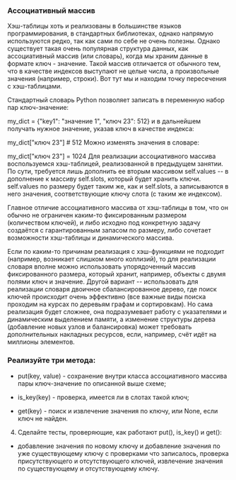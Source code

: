 ### Ассоциативный массив
Хэш-таблицы хоть и реализованы в большинстве языков программирования, в стандартных библиотеках, однако напрямую используются редко, так как сами по себе не очень полезны. Однако существует такая очень популярная структура данных, как ассоциативный массив (или словарь), когда мы храним данные в формате ключ - значение. Такой массив отличается от обычного тем, что в качестве индексов выступают не целые числа, а произвольные значения (например, строки). Вот тут мы и находим точку пересечения с хэш-таблицами.

Стандартный словарь Python позволяет записать в переменную набор пар ключ-значение:

my_dict = {"key1": "значение 1", "ключ 23": 512}
и в дальнейшем получать нужное значение, указав ключ в качестве индекса:

my_dict["ключ 23"] # 512
Можно изменять значения в словаре:

my_dict["ключ 23"] = 1024
Для реализации ассоциативного массива воспользуемся хэш-таблицей, реализованной в предыдущем занятии. По сути, требуется лишь дополнить ее вторым массивом self.values -- в дополнение к массиву self.slots, который будет хранить ключи.
self.values по размеру будет таким же, как и self.slots, а записываются в него значения, соответствующие ключу слота (с таким же индексом).

Главное отличие ассоциативного массива от хэш-таблицы в том, что он обычно не ограничен каким-то фиксированным размером (количеством ключей), и либо исходно под конкретную задачу создаётся с гарантированным запасом по размеру, либо сочетает возможности хэш-таблицы и динамического массива.

Если по каким-то причинам реализация с хэш-функциями не подходит (например, возникает слишком много коллизий), то для реализации словаря вполне можно использовать упорядоченный массив фиксированного размера, который хранит, например, объекты с двумя полями ключ и значение.
Другой вариант -- использовать для реализации словаря двоичное сбалансированное дерево, где поиск ключей происходит очень эффективно (все важные виды поиска проходим на курсах по деревьям графам и сортировкам). Но сама реализация будет сложнее, она подразумевает работу с указателями и динамическим выделением памяти, а изменение структуры дерева (добавление новых узлов и балансировка) может требовать дополнительных накладных ресурсов, если, например, счёт идёт на миллионы элементов.

### Реализуйте три метода:

- put(key, value) - сохранение внутри класса ассоциативного массива пары ключ-значение по описанной выше схеме;

- is_key(key) - проверка, имеется ли в слотах такой ключ;

- get(key) - поиск и извлечение значения по ключу, или None, если ключ не найден.

4. Сделайте тесты, проверяющие, как работают put(), is_key() и get():
- добавление значения по новому ключу и добавление значения по уже существующему ключу с проверками что записалось, проверка присутствующего и отсутствующего ключей, извлечение значения по существующему и отсутствующему ключу.